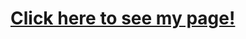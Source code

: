 # <a href="https://xiachen97.github.io/XiaChen_hw2TH_csi3150_fs2023./">Click here to see my page!<a/>
